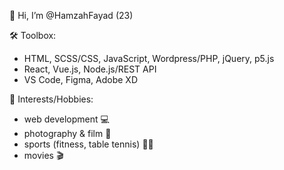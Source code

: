 👋 Hi, I’m @HamzahFayad (23)

🛠 Toolbox:
* HTML, SCSS/CSS, JavaScript, Wordpress/PHP, jQuery, p5.js
* React, Vue.js, Node.js/REST API
* VS Code, Figma, Adobe XD

<!--📖 What I am currently learning:
*  p5.js
*  React

![HamzahFayad's Streak](https://github-readme-streak-stats.herokuapp.com/?user=HamzahFayad&theme=vue-dark&hide_border=true)

<!--![Anurag's GitHub stats](https://github-readme-stats.vercel.app/api?username=HamzahFayad&show_icons=true&theme=tokyonight)-->


🎳 Interests/Hobbies:
* web development 💻
* photography & film 📸
* sports (fitness, table tennis) 🏋️‍♂️ 
* movies 🎬
